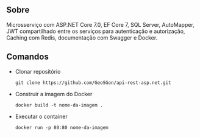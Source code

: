 ## Sobre

Microsserviço com ASP.NET Core 7.0, EF Core 7, SQL Server, AutoMapper, JWT compartilhado entre os serviços para autenticação e autorização, Caching com Redis, documentação com Swagger e Docker.

## Comandos

- Clonar repositório

    ```
    git clone https://github.com/GeoSGon/api-rest-asp.net.git
    ```

- Construir a imagem do Docker

    ```
    docker build -t nome-da-imagem .
    ```

- Executar o container

    ```
    docker run -p 80:80 nome-da-imagem
    ```